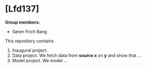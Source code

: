 # \[Lfd137\]

**Group members:**
- Søren Frich Bang

This repository contains  
1. Inaugural project. 
2. Data project. We fetch data from **source x** on **y** and show that ...
3. Model project. We model ...
